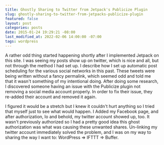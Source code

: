 ```yaml
---
title: Ghostly Sharing to Twitter from Jetpack's Publicize Plugin
slug: ghostly-sharing-to-twitter-from-jetpacks-publicize-plugin
featured: false
layout: post
categories: posts
date: 2015-01-24 19:29:21 -08:00
last_modified_at: 2022-02-06 14:00:00 -07:00
tags: wordpress
---
```


A rather odd thing started happening shortly after I implemented Jetpack on this site. I was seeing my posts show up on twitter, which is nice and all, but not through the method I had set up. I describe how I set up automatic post scheduling for the various social networks in this past. These tweets were being written without a fancy permalink, which seemed odd and told me that it wasn't something of my intentional doing. After doing some research, I discovered someone having an issue with the Publicize plugin not removing a social media account properly. In order to fix their issue, they re-added their account and removed it again.

I figured it would be a stretch but I knew it couldn't hurt anything so I tried that myself just to see what would happen. I Added my Facebook page, and after authorization, lo and behold, my twitter account showed up, too. It wasn't previously authorized so I had a pretty good idea this ghost authorization was what was causing these unwanted shares. Un-linking my twitter account immediately solved the problem, and I was on my way to sharing the way I want to: WordPress => IFTTT => Buffer.

